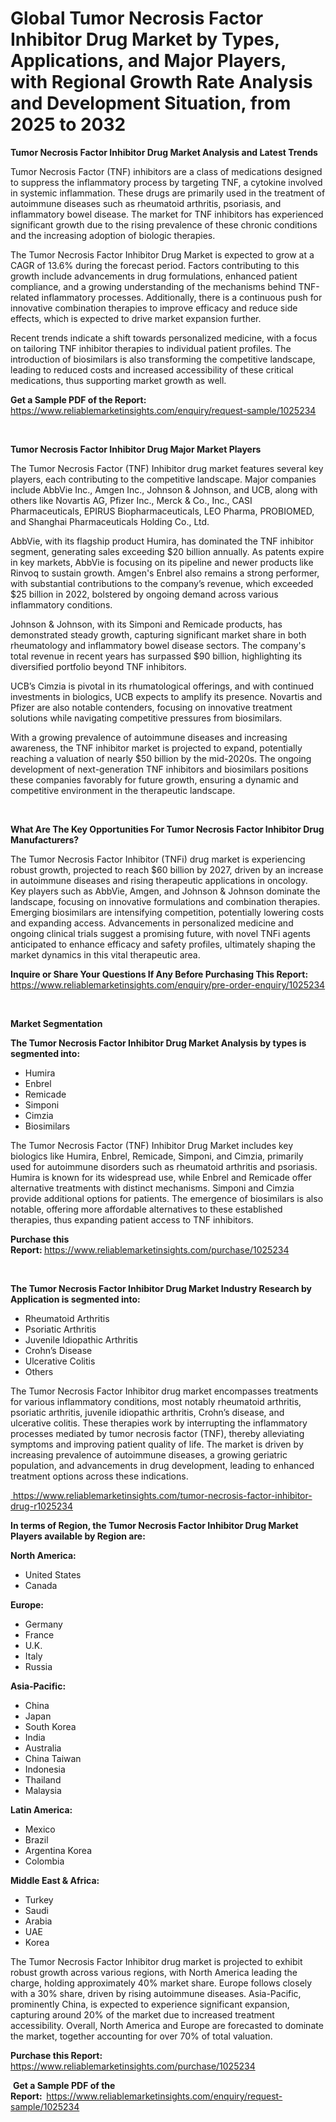 <p><h1>Global Tumor Necrosis Factor Inhibitor Drug Market by Types, Applications, and Major Players, with Regional Growth Rate Analysis and Development Situation, from 2025 to 2032</h1></p><p><strong>Tumor Necrosis Factor Inhibitor Drug Market Analysis and Latest Trends</strong></p>
<p><p>Tumor Necrosis Factor (TNF) inhibitors are a class of medications designed to suppress the inflammatory process by targeting TNF, a cytokine involved in systemic inflammation. These drugs are primarily used in the treatment of autoimmune diseases such as rheumatoid arthritis, psoriasis, and inflammatory bowel disease. The market for TNF inhibitors has experienced significant growth due to the rising prevalence of these chronic conditions and the increasing adoption of biologic therapies.</p><p>The Tumor Necrosis Factor Inhibitor Drug Market is expected to grow at a CAGR of 13.6% during the forecast period. Factors contributing to this growth include advancements in drug formulations, enhanced patient compliance, and a growing understanding of the mechanisms behind TNF-related inflammatory processes. Additionally, there is a continuous push for innovative combination therapies to improve efficacy and reduce side effects, which is expected to drive market expansion further.</p><p>Recent trends indicate a shift towards personalized medicine, with a focus on tailoring TNF inhibitor therapies to individual patient profiles. The introduction of biosimilars is also transforming the competitive landscape, leading to reduced costs and increased accessibility of these critical medications, thus supporting market growth as well.</p></p>
<p><strong>Get a Sample PDF of the Report:&nbsp;</strong> <a href="https://www.reliablemarketinsights.com/enquiry/request-sample/1025234?utm_campaign=3359&utm_medium=2&utm_source=Github&utm_content=ia&utm_term=19042025&utm_id=tumor-necrosis-factor-inhibitor-drug">https://www.reliablemarketinsights.com/enquiry/request-sample/1025234</a></p>
<p>&nbsp;</p>
<p><strong>Tumor Necrosis Factor Inhibitor Drug Major Market Players</strong></p>
<p><p>The Tumor Necrosis Factor (TNF) Inhibitor drug market features several key players, each contributing to the competitive landscape. Major companies include AbbVie Inc., Amgen Inc., Johnson & Johnson, and UCB, along with others like Novartis AG, Pfizer Inc., Merck & Co., Inc., CASI Pharmaceuticals, EPIRUS Biopharmaceuticals, LEO Pharma, PROBIOMED, and Shanghai Pharmaceuticals Holding Co., Ltd.</p><p>AbbVie, with its flagship product Humira, has dominated the TNF inhibitor segment, generating sales exceeding $20 billion annually. As patents expire in key markets, AbbVie is focusing on its pipeline and newer products like Rinvoq to sustain growth. Amgen's Enbrel also remains a strong performer, with substantial contributions to the company’s revenue, which exceeded $25 billion in 2022, bolstered by ongoing demand across various inflammatory conditions.</p><p>Johnson & Johnson, with its Simponi and Remicade products, has demonstrated steady growth, capturing significant market share in both rheumatology and inflammatory bowel disease sectors. The company's total revenue in recent years has surpassed $90 billion, highlighting its diversified portfolio beyond TNF inhibitors.</p><p>UCB’s Cimzia is pivotal in its rhumatological offerings, and with continued investments in biologics, UCB expects to amplify its presence. Novartis and Pfizer are also notable contenders, focusing on innovative treatment solutions while navigating competitive pressures from biosimilars.</p><p>With a growing prevalence of autoimmune diseases and increasing awareness, the TNF inhibitor market is projected to expand, potentially reaching a valuation of nearly $50 billion by the mid-2020s. The ongoing development of next-generation TNF inhibitors and biosimilars positions these companies favorably for future growth, ensuring a dynamic and competitive environment in the therapeutic landscape.</p></p>
<p>&nbsp;</p>
<p><strong>What Are The Key Opportunities For Tumor Necrosis Factor Inhibitor Drug Manufacturers?</strong></p>
<p><p>The Tumor Necrosis Factor Inhibitor (TNFi) drug market is experiencing robust growth, projected to reach $60 billion by 2027, driven by an increase in autoimmune diseases and rising therapeutic applications in oncology. Key players such as AbbVie, Amgen, and Johnson & Johnson dominate the landscape, focusing on innovative formulations and combination therapies. Emerging biosimilars are intensifying competition, potentially lowering costs and expanding access. Advancements in personalized medicine and ongoing clinical trials suggest a promising future, with novel TNFi agents anticipated to enhance efficacy and safety profiles, ultimately shaping the market dynamics in this vital therapeutic area.</p></p>
<p><strong>Inquire or Share Your Questions If Any Before Purchasing This Report:</strong> <a href="https://www.reliablemarketinsights.com/enquiry/pre-order-enquiry/1025234?utm_campaign=3359&utm_medium=2&utm_source=Github&utm_content=ia&utm_term=19042025&utm_id=tumor-necrosis-factor-inhibitor-drug">https://www.reliablemarketinsights.com/enquiry/pre-order-enquiry/1025234</a></p>
<p>&nbsp;</p>
<p><strong>Market Segmentation</strong></p>
<p><strong>The Tumor Necrosis Factor Inhibitor Drug Market Analysis by types is segmented into:</strong></p>
<p><ul><li>Humira</li><li>Enbrel</li><li>Remicade</li><li>Simponi</li><li>Cimzia</li><li>Biosimilars</li></ul></p>
<p><p>The Tumor Necrosis Factor (TNF) Inhibitor Drug Market includes key biologics like Humira, Enbrel, Remicade, Simponi, and Cimzia, primarily used for autoimmune disorders such as rheumatoid arthritis and psoriasis. Humira is known for its widespread use, while Enbrel and Remicade offer alternative treatments with distinct mechanisms. Simponi and Cimzia provide additional options for patients. The emergence of biosimilars is also notable, offering more affordable alternatives to these established therapies, thus expanding patient access to TNF inhibitors.</p></p>
<p><strong>Purchase this Report:&nbsp;</strong><a href="https://www.reliablemarketinsights.com/purchase/1025234?utm_campaign=3359&utm_medium=2&utm_source=Github&utm_content=ia&utm_term=19042025&utm_id=tumor-necrosis-factor-inhibitor-drug">https://www.reliablemarketinsights.com/purchase/1025234</a></p>
<p>&nbsp;</p>
<p><strong>The Tumor Necrosis Factor Inhibitor Drug Market Industry Research by Application is segmented into:</strong></p>
<p><ul><li>Rheumatoid Arthritis</li><li>Psoriatic Arthritis</li><li>Juvenile Idiopathic Arthritis</li><li>Crohn’s Disease</li><li>Ulcerative Colitis</li><li>Others</li></ul></p>
<p><p>The Tumor Necrosis Factor Inhibitor drug market encompasses treatments for various inflammatory conditions, most notably rheumatoid arthritis, psoriatic arthritis, juvenile idiopathic arthritis, Crohn’s disease, and ulcerative colitis. These therapies work by interrupting the inflammatory processes mediated by tumor necrosis factor (TNF), thereby alleviating symptoms and improving patient quality of life. The market is driven by increasing prevalence of autoimmune diseases, a growing geriatric population, and advancements in drug development, leading to enhanced treatment options across these indications.</p></p>
<p><a href="https://www.reliablemarketinsights.com/tumor-necrosis-factor-inhibitor-drug-r1025234?utm_campaign=3359&utm_medium=2&utm_source=Github&utm_content=ia&utm_term=19042025&utm_id=tumor-necrosis-factor-inhibitor-drug">&nbsp;https://www.reliablemarketinsights.com/tumor-necrosis-factor-inhibitor-drug-r1025234</a></p>
<p><strong>In terms of Region, the Tumor Necrosis Factor Inhibitor Drug Market Players available by Region are:</strong></p>
<p>
    <p> <strong> North America: </strong>
        <ul>
            <li>United States</li>
            <li>Canada</li>
        </ul>
        </p> 
    <p> <strong> Europe: </strong>
        <ul>
            <li>Germany</li>
            <li>France</li>
            <li>U.K.</li>
            <li>Italy</li>
            <li>Russia</li>
        </ul>
        </p> 
    <p> <strong> Asia-Pacific: </strong>
        <ul>
            <li>China</li>
            <li>Japan</li>
            <li>South Korea</li>
            <li>India</li>
            <li>Australia</li>
            <li>China Taiwan</li>
            <li>Indonesia</li>
            <li>Thailand</li>
            <li>Malaysia</li>
        </ul>
        </p> 
    <p> <strong> Latin America: </strong>
        <ul>
            <li>Mexico</li>
            <li>Brazil</li>
            <li>Argentina Korea</li>
            <li>Colombia</li>
        </ul>
        </p> 
    <p> <strong> Middle East & Africa: </strong>
        <ul>
            <li>Turkey</li>
            <li>Saudi</li>
            <li>Arabia</li>
            <li>UAE</li>
            <li>Korea</li>
        </ul>
    </p>
    </p>
<p><p>The Tumor Necrosis Factor Inhibitor drug market is projected to exhibit robust growth across various regions, with North America leading the charge, holding approximately 40% market share. Europe follows closely with a 30% share, driven by rising autoimmune diseases. Asia-Pacific, prominently China, is expected to experience significant expansion, capturing around 20% of the market due to increased treatment accessibility. Overall, North America and Europe are forecasted to dominate the market, together accounting for over 70% of total valuation.</p></p>
<p><strong>Purchase this Report: </strong><a href="https://www.reliablemarketinsights.com/purchase/1025234?utm_campaign=3359&utm_medium=2&utm_source=Github&utm_content=ia&utm_term=19042025&utm_id=tumor-necrosis-factor-inhibitor-drug">https://www.reliablemarketinsights.com/purchase/1025234</a></p>
<p>&nbsp;<strong>Get a Sample PDF of the Report:&nbsp;&nbsp;</strong><a href="https://www.reliablemarketinsights.com/enquiry/request-sample/1025234?utm_campaign=3359&utm_medium=2&utm_source=Github&utm_content=ia&utm_term=19042025&utm_id=tumor-necrosis-factor-inhibitor-drug">https://www.reliablemarketinsights.com/enquiry/request-sample/1025234</a></p>
<p><strong></strong></p>
<p><p></p><p></p><p></p></p>